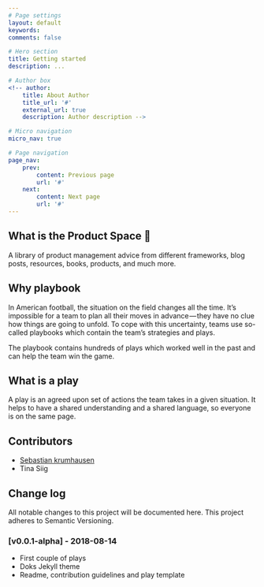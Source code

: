```yaml
---
# Page settings
layout: default
keywords:
comments: false

# Hero section
title: Getting started
description: ...

# Author box
<!-- author:
    title: About Author
    title_url: '#'
    external_url: true
    description: Author description -->

# Micro navigation
micro_nav: true

# Page navigation
page_nav:
    prev:
        content: Previous page
        url: '#'
    next:
        content: Next page
        url: '#'
---
```

## What is the Product Space 🚀
A library of product management advice from different frameworks, blog posts, resources, books, products, and much more.

## Why playbook
In American football, the situation on the field changes all the time. It’s impossible for a team to plan all their moves in advance — they have no clue how things are going to unfold. To cope with this uncertainty, teams use so-called playbooks which contain the team’s strategies and plays.

The playbook contains hundreds of plays which worked well in the past and can help the team win the game.

## What is a play
A play is an agreed upon set of actions the team takes in a given situation. It helps to have a shared understanding and a shared language, so everyone is on the same page.


## Contributors
- [Sebastian krumhausen](https://krumhausen.com)
- Tina Siig

## Change log
All notable changes to this project will be documented here. This project adheres to Semantic Versioning.

### [v0.0.1-alpha] - 2018-08-14
- First couple of plays
- Doks Jekyll theme
- Readme, contribution guidelines and play template
